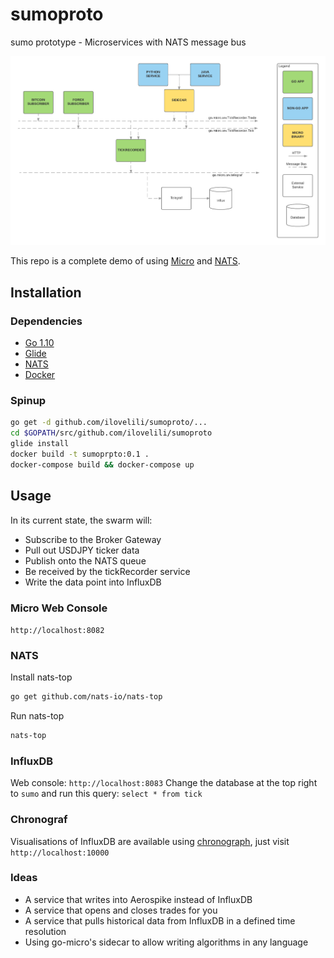 # sumoproto

sumo prototype - Microservices with NATS message bus

![architecture](architecture.png)

This repo is a complete demo of using [Micro](https://github.com/micro/micro) and [NATS](https://nats.io).

## Installation

### Dependencies

- [Go 1.10](https://golang.org/)
- [Glide](https://glide.sh/)
- [NATS](http://nats.io/)
- [Docker](https://www.docker.com/)

### Spinup

```bash
go get -d github.com/ilovelili/sumoproto/...
cd $GOPATH/src/github.com/ilovelili/sumoproto
glide install
docker build -t sumoprpto:0.1 .
docker-compose build && docker-compose up
```

## Usage

In its current state, the swarm will:

- Subscribe to the Broker Gateway
- Pull out USDJPY ticker data
- Publish onto the NATS queue
- Be received by the tickRecorder service
- Write the data point into InfluxDB

### Micro Web Console

`http://localhost:8082`

### NATS

Install nats-top

```bash
go get github.com/nats-io/nats-top
```

Run nats-top

```bash
nats-top
```

### InfluxDB

Web console: `http://localhost:8083`
Change the database at the top right to `sumo` and run this query: `select * from tick`

### Chronograf

Visualisations of InfluxDB are available using [chronograph](https://influxdata.com/time-series-platform/chronograf/), just visit `http://localhost:10000`

### Ideas

- A service that writes into Aerospike instead of InfluxDB
- A service that opens and closes trades for you
- A service that pulls historical data from InfluxDB in a defined time resolution
- Using go-micro's sidecar to allow writing algorithms in any language